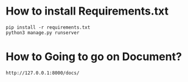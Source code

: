 # How to install Requirements.txt

    pip install -r requirements.txt
    python3 manage.py runserver

# How to Going to go on Document?
    http://127.0.0.1:8000/docs/
